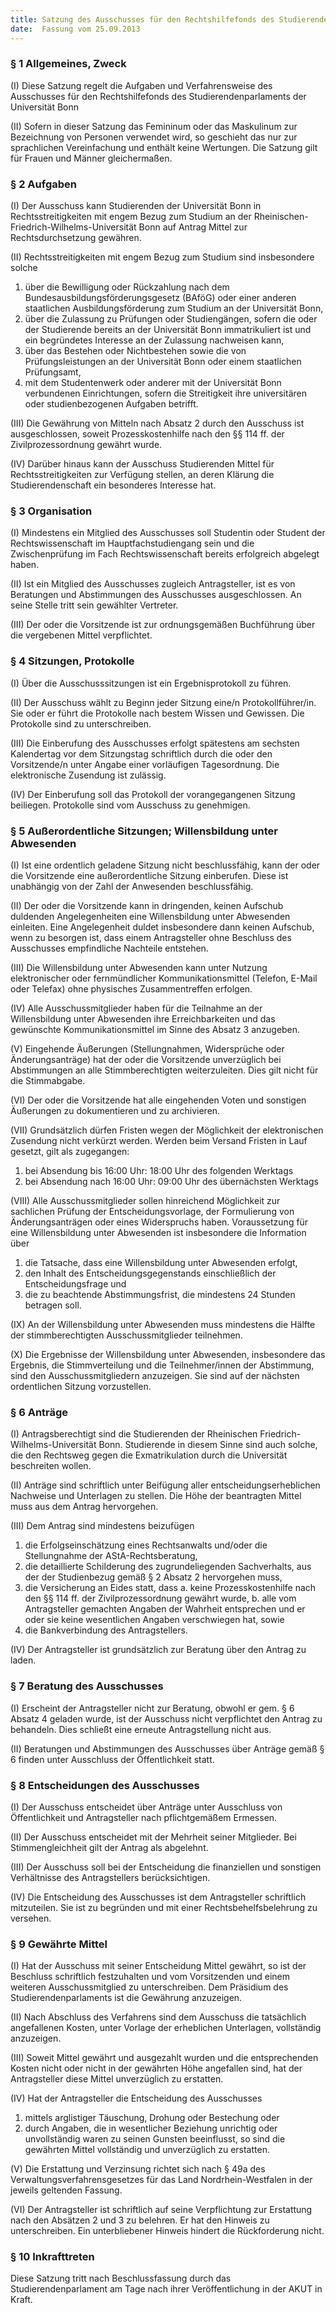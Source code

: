 ```yaml
---
title: Satzung des Ausschusses für den Rechtshilfefonds des Studierendenparlaments der Rheinischen Friedrich-Wilhelms-Universität Bonn
date:  Fassung vom 25.09.2013
---
```


### § 1 Allgemeines, Zweck

(I) Diese Satzung regelt die Aufgaben und Verfahrensweise des
Ausschusses für den Rechtshilfefonds des Studierendenparlaments der
Universität Bonn

(II) Sofern in dieser Satzung das Femininum oder das Maskulinum zur
Bezeichnung von Personen verwendet wird, so geschieht das nur zur
sprachlichen Vereinfachung und enthält keine Wertungen. Die Satzung gilt
für Frauen und Männer gleichermaßen.


### § 2 Aufgaben

(I) Der Ausschuss kann Studierenden der Universität Bonn in
Rechtsstreitigkeiten mit engem Bezug zum Studium an der Rheinischen-
Friedrich-Wilhelms-Universität Bonn auf Antrag Mittel zur
Rechtsdurchsetzung gewähren.

(II) Rechtsstreitigkeiten mit engem Bezug zum Studium sind insbesondere
solche

1. über die Bewilligung oder Rückzahlung nach dem
Bundesausbildungsförderungsgesetz (BAföG) oder einer anderen
staatlichen Ausbildungsförderung zum Studium an der Universität Bonn,
2. über die Zulassung zu Prüfungen oder Studiengängen, sofern die oder
der Studierende bereits an der Universität Bonn immatrikuliert ist und ein
begründetes Interesse an der Zulassung nachweisen kann,
3. über das Bestehen oder Nichtbestehen sowie die von Prüfungsleistungen
an der Universität Bonn oder einem staatlichen Prüfungsamt,
4. mit dem Studentenwerk oder anderer mit der Universität Bonn
verbundenen Einrichtungen, sofern die Streitigkeit ihre universitären oder
studienbezogenen Aufgaben betrifft.

(III) Die Gewährung von Mitteln nach Absatz 2 durch den Ausschuss ist
ausgeschlossen, soweit Prozesskostenhilfe nach den §§ 114 ff. der
Zivilprozessordnung gewährt wurde.

(IV) Darüber hinaus kann der Ausschuss Studierenden Mittel für
Rechtsstreitigkeiten zur Verfügung stellen, an deren Klärung die
Studierendenschaft ein besonderes Interesse hat.


### § 3 Organisation

(I) Mindestens ein Mitglied des Ausschusses soll Studentin oder Student
der Rechtswissenschaft im Hauptfachstudiengang sein und die
Zwischenprüfung im Fach Rechtswissenschaft bereits erfolgreich abgelegt
haben.

(II) Ist ein Mitglied des Ausschusses zugleich Antragsteller, ist es von
Beratungen und Abstimmungen des Ausschusses ausgeschlossen. An seine
Stelle tritt sein gewählter Vertreter.

(III) Der oder die Vorsitzende ist zur ordnungsgemäßen Buchführung über
die vergebenen Mittel verpflichtet.


### § 4 Sitzungen, Protokolle

(I) Über die Ausschusssitzungen ist ein Ergebnisprotokoll zu führen.

(II) Der Ausschuss wählt zu Beginn jeder Sitzung eine/n
Protokollführer/in. Sie oder er führt die Protokolle nach bestem Wissen
und Gewissen. Die Protokolle sind zu unterschreiben.

(III) Die Einberufung des Ausschusses erfolgt spätestens am sechsten
Kalendertag vor dem Sitzungstag schriftlich durch die oder den
Vorsitzende/n unter Angabe einer vorläufigen Tagesordnung. Die
elektronische Zusendung ist zulässig.

(IV) Der Einberufung soll das Protokoll der vorangegangenen Sitzung
beiliegen. Protokolle sind vom Ausschuss zu genehmigen.


### § 5 Außerordentliche Sitzungen; Willensbildung unter Abwesenden

(I) Ist eine ordentlich geladene Sitzung nicht beschlussfähig, kann der oder
die Vorsitzende eine außerordentliche Sitzung einberufen. Diese ist
unabhängig von der Zahl der Anwesenden beschlussfähig.

(II) Der oder die Vorsitzende kann in dringenden, keinen Aufschub
duldenden Angelegenheiten eine Willensbildung unter Abwesenden
einleiten. Eine Angelegenheit duldet insbesondere dann keinen Aufschub,
wenn zu besorgen ist, dass einem Antragsteller ohne Beschluss des
Ausschusses empfindliche Nachteile entstehen.

(III) Die Willensbildung unter Abwesenden kann unter Nutzung
elektronischer oder fernmündlicher Kommunikationsmittel
(Telefon, E-Mail oder Telefax) ohne physisches Zusammentreffen
erfolgen.

(IV) Alle Ausschussmitglieder haben für die Teilnahme an der
Willensbildung unter Abwesenden ihre Erreichbarkeiten und das
gewünschte Kommunikationsmittel im Sinne des Absatz 3 anzugeben.

(V) Eingehende Äußerungen (Stellungnahmen, Widersprüche oder
Änderungsanträge) hat der oder die Vorsitzende unverzüglich bei
Abstimmungen an alle Stimmberechtigten weiterzuleiten. Dies gilt nicht
für die Stimmabgabe.

(VI) Der oder die Vorsitzende hat alle eingehenden Voten und sonstigen
Äußerungen zu dokumentieren und zu archivieren.

(VII) Grundsätzlich dürfen Fristen wegen der Möglichkeit der
elektronischen Zusendung nicht verkürzt werden. Werden beim Versand
Fristen in Lauf gesetzt, gilt als zugegangen:

1. bei Absendung bis 16:00 Uhr: 18:00 Uhr des folgenden Werktags
2. bei Absendung nach 16:00 Uhr: 09:00 Uhr des übernächsten Werktags

(VIII) Alle Ausschussmitglieder sollen hinreichend Möglichkeit zur
sachlichen Prüfung der Entscheidungsvorlage, der Formulierung von
Änderungsanträgen oder eines Widerspruchs haben. Voraussetzung für
eine Willensbildung unter Abwesenden ist insbesondere die Information
über

1. die Tatsache, dass eine Willensbildung unter Abwesenden erfolgt,
2. den Inhalt des Entscheidungsgegenstands einschließlich der
Entscheidungsfrage und
3. die zu beachtende Abstimmungsfrist, die mindestens 24 Stunden
betragen soll.

(IX) An der Willensbildung unter Abwesenden muss mindestens die Hälfte
der stimmberechtigten Ausschussmitglieder teilnehmen.

(X) Die Ergebnisse der Willensbildung unter Abwesenden, insbesondere
das Ergebnis, die Stimmverteilung und die Teilnehmer/innen der
Abstimmung, sind den Ausschussmitgliedern anzuzeigen. Sie sind auf der
nächsten ordentlichen Sitzung vorzustellen.


### § 6 Anträge

(I) Antragsberechtigt sind die Studierenden der Rheinischen Friedrich-
Wilhelms-Universität Bonn. Studierende in diesem Sinne sind
auch solche, die den Rechtsweg gegen die Exmatrikulation durch die
Universität beschreiten wollen.

(II) Anträge sind schriftlich unter Beifügung aller
entscheidungserheblichen Nachweise und Unterlagen zu stellen. Die Höhe
der beantragten Mittel muss aus dem Antrag hervorgehen.

(III) Dem Antrag sind mindestens beizufügen

1. die Erfolgseinschätzung eines Rechtsanwalts und/oder die
Stellungnahme der AStA-Rechtsberatung,
2. die detaillierte Schilderung des zugrundeliegenden Sachverhalts, aus der
der Studienbezug gemäß § 2 Absatz 2 hervorgehen muss,
3. die Versicherung an Eides statt, dass
    a. keine Prozesskostenhilfe nach den §§ 114 ff. der Zivilprozessordnung
       gewährt wurde,
    b. alle vom Antragsteller gemachten Angaben der Wahrheit entsprechen
und er oder sie keine wesentlichen Angaben verschwiegen hat, sowie
4. die Bankverbindung des Antragstellers.

(IV) Der Antragsteller ist grundsätzlich zur Beratung über den Antrag zu
laden.


### § 7 Beratung des Ausschusses

(I) Erscheint der Antragsteller nicht zur Beratung, obwohl er gem. § 6
Absatz 4 geladen wurde, ist der Ausschuss nicht verpflichtet den Antrag zu
behandeln. Dies schließt eine erneute Antragstellung nicht aus.

(II) Beratungen und Abstimmungen des Ausschusses über Anträge gemäß
§ 6 finden unter Ausschluss der Öffentlichkeit statt.


### § 8 Entscheidungen des Ausschusses

(I) Der Ausschuss entscheidet über Anträge unter Ausschluss von
Öffentlichkeit und Antragsteller nach pflichtgemäßem Ermessen.

(II) Der Ausschuss entscheidet mit der Mehrheit seiner Mitglieder. Bei
Stimmengleichheit gilt der Antrag als abgelehnt.

(III) Der Ausschuss soll bei der Entscheidung die finanziellen und
sonstigen Verhältnisse des Antragstellers berücksichtigen.

(IV) Die Entscheidung des Ausschusses ist dem Antragsteller schriftlich
mitzuteilen. Sie ist zu begründen und mit einer Rechtsbehelfsbelehrung zu
versehen.

### § 9 Gewährte Mittel

(I) Hat der Ausschuss mit seiner Entscheidung Mittel gewährt, so ist der
Beschluss schriftlich festzuhalten und vom Vorsitzenden und einem
weiteren Ausschussmitglied zu unterschreiben. Dem Präsidium des
Studierendenparlaments ist die Gewährung anzuzeigen.

(II) Nach Abschluss des Verfahrens sind dem Ausschuss die tatsächlich
angefallenen Kosten, unter Vorlage der erheblichen Unterlagen,
vollständig anzuzeigen.

(III) Soweit Mittel gewährt und ausgezahlt wurden und die entsprechenden
Kosten nicht oder nicht in der gewährten Höhe angefallen sind, hat der
Antragsteller diese Mittel unverzüglich zu erstatten.

(IV) Hat der Antragsteller die Entscheidung des Ausschusses

1. mittels arglistiger Täuschung, Drohung oder Bestechung oder
2. durch Angaben, die in wesentlicher Beziehung unrichtig oder
unvollständig waren zu seinen Gunsten beeinflusst, so sind die gewährten
Mittel vollständig und unverzüglich zu erstatten.

(V) Die Erstattung und Verzinsung richtet sich nach § 49a des
Verwaltungsverfahrensgesetzes für das Land Nordrhein-Westfalen in der
jeweils geltenden Fassung.

(VI) Der Antragsteller ist schriftlich auf seine Verpflichtung zur Erstattung
nach den Absätzen 2 und 3 zu belehren. Er hat den Hinweis zu
unterschreiben. Ein unterbliebener Hinweis hindert die Rückforderung
nicht.

### § 10 Inkrafttreten

Diese Satzung tritt nach Beschlussfassung durch das
Studierendenparlament am Tage nach ihrer Veröffentlichung in der AKUT
in Kraft.
